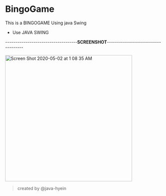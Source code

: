 # BingoGame
This is a BINGOGAME Using java Swing
  * Use JAVA SWING
<div>
------------------------------------<b>SCREENSHOT</b>------------------------------------
<br><br>
<img width="408" alt="Screen Shot 2020-05-02 at 1 08 35 AM" src="https://user-images.githubusercontent.com/55970784/80821139-29b1b200-8c13-11ea-95c6-85635e4c34c4.png">


>created by @java-hyein

</div>

